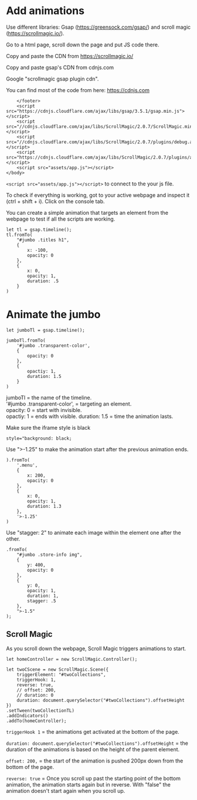 # Add animations

Use different libraries: Gsap (https://greensock.com/gsap/) and scroll magic (https://scrollmagic.io/).

Go to a html page, scroll down the page and put JS code there.  

Copy and paste the CDN from https://scrollmagic.io/  

Copy and paste gsap's CDN from cdnjs.com 

Google "scrollmagic gsap plugin cdn". 

You can find most of the code from here: https://cdnjs.com

```
    </footer>
    <script src="https://cdnjs.cloudflare.com/ajax/libs/gsap/3.5.1/gsap.min.js"></script>
    <script src="//cdnjs.cloudflare.com/ajax/libs/ScrollMagic/2.0.7/ScrollMagic.min.js"></script>
    <script src="//cdnjs.cloudflare.com/ajax/libs/ScrollMagic/2.0.7/plugins/debug.addIndicators.min.js"></script>
    <script src="https://cdnjs.cloudflare.com/ajax/libs/ScrollMagic/2.0.7/plugins/animation.gsap.min.js"></script>
    <script src="assets/app.js"></script>
</body>
```
```<script src="assets/app.js"></script>``` to connect to the your js file.  

To check if everything is working, got to your active webpage and inspect it (ctrl + shift + i). Click on the console tab.  

You can create a simple animation that targets an element from the webpage to test if all the scripts are working.
```
let tl = gsap.timeline();
tl.fromTo(
    "#jumbo .titles h1",
    {
        x: -100,
        opacity: 0
    },
    {
        x: 0,
        opacity: 1,
        duration: .5
    }
)
```
# Animate the jumbo

```
let jumboTl = gsap.timeline();

jumboTl.fromTo(
    '#jumbo .transparent-color',
    {
        opacity: 0
    },
    {
        opactiy: 1,
        duration: 1.5
    }
)
```
jumboTl = the name of the timeline.  
'#jumbo .transparent-color', = targeting an element.  
opacity: 0 = start with invisible.  
opactiy: 1 = ends with visible. 
duration: 1.5 = time the animation lasts.  

Make sure the iframe style is black
```
style="background: black;
```

Use ">-1.25" to make the animation start after the previous animation ends.  
```
).fromTo(
    '.menu',
    {
        x: 200,
        opacity: 0
    },
    {
        x: 0,
        opacity: 1,
        duration: 1.3
    },
    '>-1.25'
)
```

Use "stagger: 2" to animate each image within the element one after the other.
```
.fromTo(
    "#jumbo .store-info img",
    {
        y: 400,
        opacity: 0
    },
    {
        y: 0,
        opacity: 1,
        duration: 1,
        stagger: .5
    },
    ">-1.5"
);
```  

## Scroll Magic

As you scroll down the webpage, Scroll Magic triggers animations to start.

```
let homeController = new ScrollMagic.Controller();

let twoCScene = new ScrollMagic.Scene({
    triggerElement: "#twoCollections",
    triggerHook: 1,
    reverse: true,
    // offset: 200,
    // duration: 0
    duration: document.querySelector("#twoCollections").offsetHeight
})
.setTween(twoCollectionTL)
.addIndicators()
.addTo(homeController);
```
```triggerHook 1``` = the animations get activated at the bottom of the page.  

```duration: document.querySelector("#twoCollections").offsetHeight``` = the duration of the animations is based on the height of the parent element.  

```offset: 200,``` = the start of the animation is pushed 200px down from the bottom of the page.  

```reverse: true``` = Once you scroll up past the starting point of the bottom animation, the animation starts again but in reverse. With "false" the animation doesn't start again when you scroll up.



